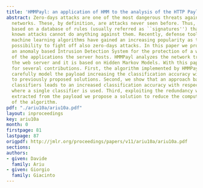 ```yaml
---
title: 'HMMPayl: an application of HMM to the analysis of the HTTP Payload'
abstract: Zero-days attacks are one of the most dangerous threats against computer
  networks. These, by definition, are attacks never seen before. Thus, defense tools
  based on a database of rules (usually referred as ``signatures'') that describe
  known attacks cannot do anything against them. Recently, defense tools based on
  machine learning algorithms have gained an increasing popularity as they offer the
  possibility to fight off also zero-days attacks. In this paper we propose HMMPayl,
  an anomaly based Intrusion Detection System for the protection of a web server and
  of the applications the server hosts. HMMPayl analyzes the network traffic toward
  the web server and it is based on Hidden Markov Models. With this paper we provide
  for several contributions. First, the algorithm implemented by HMMPayl allows to
  carefully model the payload increasing the classification accuracy with respect
  to previously proposed solutions. Second, we show that an approach based on multiple
  classifiers leads to an increased classification accuracy with respect to the case
  where a single classifier is used. Third, exploiting the redundancy within the information
  extracted from the payload we propose a solution to reduce the computational cost
  of the algorithm.
pdf: "./ariu10a/ariu10a.pdf"
layout: inproceedings
key: ariu10a
month: 0
firstpage: 81
lastpage: 87
origpdf: http://jmlr.org/proceedings/papers/v11/ariu10a/ariu10a.pdf
sections: 
authors:
- given: Davide
  family: Ariu
- given: Giorgio
  family: Giacinto
---
```

